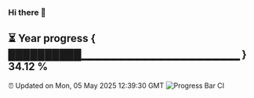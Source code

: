### Hi there 👋
⏳ Year progress { ██████████▁▁▁▁▁▁▁▁▁▁▁▁▁▁▁▁▁▁▁▁ } 34.12 %
---
⏰ Updated on Mon, 05 May 2025 12:39:30 GMT
![Progress Bar CI](https://github.com/liununu/liununu/workflows/Progress%20Bar%20CI/badge.svg)
